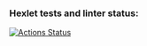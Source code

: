 ### Hexlet tests and linter status:
[![Actions Status](https://github.com/Shao-Lin/frontend-project-11/actions/workflows/hexlet-check.yml/badge.svg)](https://github.com/Shao-Lin/frontend-project-11/actions)